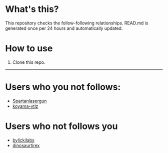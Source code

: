 # What's this?
This repository checks the follow-following relationships.
READ.md is generated once per 24 hours and automatically updated.
# How to use
1. Clone this repo.
 
 --- 
 
 # Users who you not follows: 
  
- [Spartanlasergun](https://github.com/Spartanlasergun/) 
- [koyama-vtlz](https://github.com/koyama-vtlz/) 
# Users who not follows you 
  
- [bylickilabs](https://github.com/bylickilabs/) 
 - [dinosaurtirex](https://github.com/dinosaurtirex/) 
 